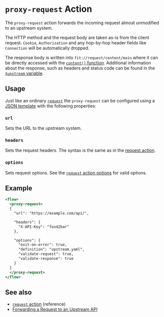 # `proxy-request` Action

The `proxy-request` action forwards the incoming request almost unmodified to an upstream system.

The HTTP method and the request body are taken as-is from the client request.
`Cookie`, `Authorization` and any hop-by-hop header fields like `Connection`
will be automatically dropped.

The response body is written into `fit://request/content/main` where it
can be directly accessed with the [`content()` function](/reference/functions/content.md).
Additional information about the response, such as headers and status code can
be found in the [`$upstream` variable](/reference/variables.md#predefined-variables).

## Usage

Just like an ordinary [`request`](request.md) the `proxy-request`
can be configured using a [JSON template](/reference/templating/README.md)
with the following properties:

### `url`

Sets the URL to the upstream system.

### `headers`

Sets the request headers. The syntax is the same as in the [request action](request.md#headers).

### `options`

Sets request options. See the [`request` action options](request.md#options) for valid options.

## Example

```xml
<flow>
  <proxy-request>
  {
    "url": "https://example.com/api/",

    "headers": {
      "X-API-Key": "foo42bar"
    },

    "options": {
      "exit-on-error": true,
      "definition": "upstream.yaml",
      "validate-request": true,
      "validate-response": true
    }
  }
  </proxy-request>
</flow>
```

## See also

* [`request` action](/reference/actions/request.md) (reference)
* [Forwarding a Request to an Upstream API](/cookbook/forward-request-upstream.md)
